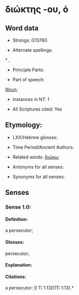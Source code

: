# διώκτης -ου, ὁ

<!-- Status: S2=NeedsFinalCheck -->
<!-- Lexica used for edits:   -->

## Word data

* Strongs: G13760

* Alternate spellings:

† , 

* Principle Parts: 


* Part of speech: 

[Noun](http://ugg.readthedocs.io/en/latest/noun.html); 

* Instances in NT: 1

* All Scriptures cited: Yes

## Etymology: 
 

* LXX/Hebrew glosses: 


* Time Period/Ancient Authors: 


* Related words: [διώκω]();

* Antonyms for all senses:

* Synonyms for all senses: 


## Senses 


### Sense  1.0: 

#### Definition: 

a persecutor; 

#### Glosses: 

persecutor;

#### Explanation: 


#### Citations: 

a persecutor: [I Ti 1:13](1Ti 1:13).†
